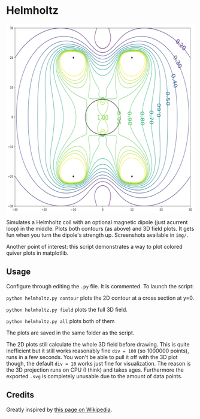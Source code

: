 # Helmholtz

<p align="center">
<img src="img/contour.png">
</p>

Simulates a Helmholtz coil with an optional magnetic dipole (just acurrent loop)
in the middle. Plots both contours (as above) and 3D field plots. It gets fun 
when you turn the dipole's strength up. Screenshots available in `img/`.

Another point of interest: this script demonstrates a way to plot colored quiver
plots in matplotlib.

## Usage

Configure through editing the `.py` file. It is commented. To launch the script:

`python helmholtz.py contour` plots the 2D contour at a cross section at y=0.

`python helmholtz.py field` plots the full 3D field.

`python helmholtz.py all` plots both of them

The plots are saved in the same folder as the script.

The 2D plots still calculate the whole 3D field before drawing. This is quite
inefficient but it still works reasonably fine `div = 100` (so 1000000 points),
runs in a few seconds.
You won't be able to pull it off with the 3D plot though, the default `div = 10`
works just fine for visualization. The reason is the 3D projection runs on CPU
(I think) and takes ages. Furthermore the exported `.svg` is completely unusable
due to the amount of data points.

## Credits

Greatly inspired by [this page on Wikipedia](https://commons.wikimedia.org/wiki/File:Helmholtz_coil,_B_magnitude_cross_section.svg).
